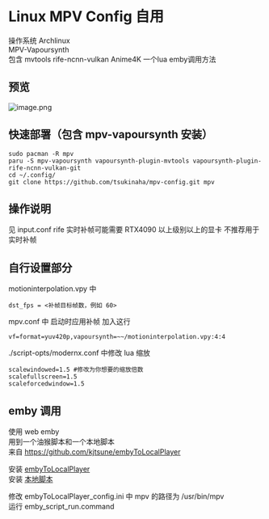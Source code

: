 # Linux MPV Config 自用   
操作系统 Archlinux    
MPV-Vapoursynth  
包含 mvtools rife-ncnn-vulkan Anime4K 一个lua emby调用方法 
## 预览 
![image.png](https://s2.loli.net/2023/10/17/eiQVHFqyukJv2mj.png)    
## 快速部署（包含 mpv-vapoursynth 安装）
```
sudo pacman -R mpv 
paru -S mpv-vapoursynth vapoursynth-plugin-mvtools vapoursynth-plugin-rife-ncnn-vulkan-git
cd ~/.config/
git clone https://github.com/tsukinaha/mpv-config.git mpv
```
## 操作说明
见 input.conf
rife 实时补帧可能需要 RTX4090 以上级别以上的显卡 不推荐用于实时补帧

## 自行设置部分   

motioninterpolation.vpy 中 
```
dst_fps = <补帧目标帧数，例如 60>   
```
mpv.conf 中 启动时应用补帧 加入这行
```
vf=format=yuv420p,vapoursynth=~~/motioninterpolation.vpy:4:4   
```
./script-opts/modernx.conf 中修改 lua 缩放
```
scalewindowed=1.5 #修改为你想要的缩放倍数
scalefullscreen=1.5
scaleforcedwindow=1.5
``` 

## emby 调用
使用 web emby   
用到一个油猴脚本和一个本地脚本   
来自 https://github.com/kjtsune/embyToLocalPlayer   
   
安装 [embyToLocalPlayer](https://greasyfork.org/zh-CN/scripts/448648-embytolocalplayer)   
安装 [本地脚本](https://github.com/kjtsune/embyToLocalPlayer)   

修改 embyToLocalPlayer_config.ini 中 mpv 的路径为
 /usr/bin/mpv   
运行 emby_script_run.command
